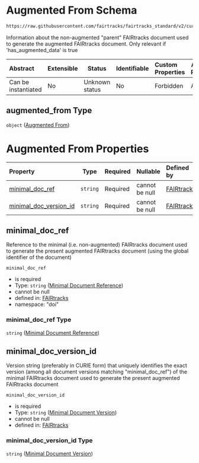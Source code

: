 # Augmented From Schema

```txt
https://raw.githubusercontent.com/fairtracks/fairtracks_standard/v2/current/json/schema/fairtracks.schema.json#/properties/document/properties/augmented_from
```

Information about the non-augmented "parent" FAIRtracks document used to generate the augmented FAIRtracks document. Only relevant if 'has_augmented_data' is true


| Abstract            | Extensible | Status         | Identifiable | Custom Properties | Additional Properties | Access Restrictions | Defined In                                                                               |
| :------------------ | ---------- | -------------- | ------------ | :---------------- | --------------------- | ------------------- | ---------------------------------------------------------------------------------------- |
| Can be instantiated | No         | Unknown status | No           | Forbidden         | Allowed               | none                | [fairtracks.schema.json\*](../json/schema/fairtracks.schema.json "open original schema") |

## augmented_from Type

`object` ([Augmented From](fairtracks-properties-document-info-properties-augmented-from.md))

# Augmented From Properties

| Property                                          | Type     | Required | Nullable       | Defined by                                                                                                                                                                                                                                                                                                                |
| :------------------------------------------------ | -------- | -------- | -------------- | :------------------------------------------------------------------------------------------------------------------------------------------------------------------------------------------------------------------------------------------------------------------------------------------------------------------------ |
| [minimal_doc_ref](#minimal_doc_ref)               | `string` | Required | cannot be null | [FAIRtracks](fairtracks-properties-document-info-properties-augmented-from-properties-minimal-document-reference.md "https://raw.githubusercontent.com/fairtracks/fairtracks_standard/v2/current/json/schema/fairtracks.schema.json#/properties/document/properties/augmented_from/properties/minimal_doc_ref")      |
| [minimal_doc_version_id](#minimal_doc_version_id) | `string` | Required | cannot be null | [FAIRtracks](fairtracks-properties-document-info-properties-augmented-from-properties-minimal-document-version.md "https://raw.githubusercontent.com/fairtracks/fairtracks_standard/v2/current/json/schema/fairtracks.schema.json#/properties/document/properties/augmented_from/properties/minimal_doc_version_id") |

## minimal_doc_ref

Reference to the minimal (i.e. non-augmented) FAIRtracks document used to generate the present augmented FAIRtracks document (using the global identifier of the document)


`minimal_doc_ref`

-   is required
-   Type: `string` ([Minimal Document Reference](fairtracks-properties-document-info-properties-augmented-from-properties-minimal-document-reference.md))
-   cannot be null
-   defined in: [FAIRtracks](fairtracks-properties-document-info-properties-augmented-from-properties-minimal-document-reference.md "https://raw.githubusercontent.com/fairtracks/fairtracks_standard/v2/current/json/schema/fairtracks.schema.json#/properties/document/properties/augmented_from/properties/minimal_doc_ref")
-   namespace: "doi"

### minimal_doc_ref Type

`string` ([Minimal Document Reference](fairtracks-properties-document-info-properties-augmented-from-properties-minimal-document-reference.md))

## minimal_doc_version_id

Version string (preferably in CURIE form) that uniquely identifies the exact version (among all document versions matching "minimal_doc_ref") of the minimal FAIRtracks document used to generate the present augmented FAIRtracks document 


`minimal_doc_version_id`

-   is required
-   Type: `string` ([Minimal Document Version](fairtracks-properties-document-info-properties-augmented-from-properties-minimal-document-version.md))
-   cannot be null
-   defined in: [FAIRtracks](fairtracks-properties-document-info-properties-augmented-from-properties-minimal-document-version.md "https://raw.githubusercontent.com/fairtracks/fairtracks_standard/v2/current/json/schema/fairtracks.schema.json#/properties/document/properties/augmented_from/properties/minimal_doc_version_id")

### minimal_doc_version_id Type

`string` ([Minimal Document Version](fairtracks-properties-document-info-properties-augmented-from-properties-minimal-document-version.md))
